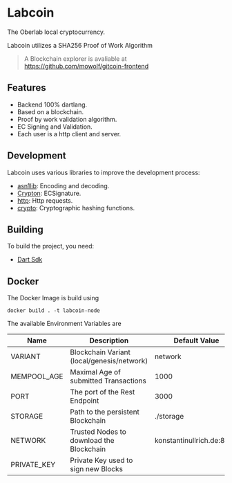 # Labcoin
The Oberlab local cryptocurrency.

Labcoin utilizes a SHA256 Proof of Work Algorithm

> A Blockchain explorer is avaliable at https://github.com/mowolf/gitcoin-frontend


## Features
- Backend 100% dartlang.
- Based on a blockchain.
- Proof by work validation algorithm.
- EC Signing and Validation.
- Each user is a http client and server.


## Development
Labcoin uses various libraries to improve the development process:  
- [asn1lib](https://pub.dev/packages/asn1lib): Encoding and decoding.  
- [Crypton](https://pub.dev/packages/crypton): ECSignature.  
- [http](https://pub.dev/packages/http): Http requests.  
- [crypto](https://pub.dev/packages/crypto): Cryptographic hashing functions.  

## Building
To build the project, you need:
- [Dart Sdk](https://dart.dev/get-dart)

## Docker
The Docker Image is build using 
````shell script
docker build . -t labcoin-node 
````

The available Environment Variables are

| Name        | Description                                | Default Value             |
| ----------- | ------------------------------------------ | ------------------------- |
| VARIANT     | Blockchain Variant (local/genesis/network) | network                   |
| MEMPOOL_AGE | Maximal Age of submitted Transactions      | 1000                      |
| PORT        | The port of the Rest Endpoint              | 3000                      |
| STORAGE     | Path to the persistent Blockchain          | ./storage                 |
| NETWORK     | Trusted Nodes to download the Blockchain   | konstantinullrich.de:8081 |
| PRIVATE_KEY | Private Key used to sign new Blocks        |                           |
